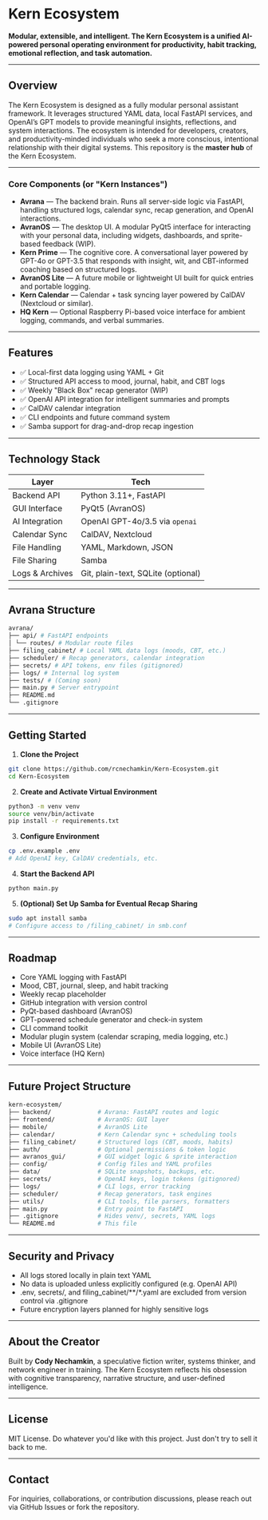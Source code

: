 # Kern Ecosystem

**Modular, extensible, and intelligent. The Kern Ecosystem is a unified AI-powered personal operating environment for productivity, habit tracking, emotional reflection, and task automation.**

---

## Overview

The Kern Ecosystem is designed as a fully modular personal assistant framework. It leverages structured YAML data, local FastAPI services, and OpenAI’s GPT models to provide meaningful insights, reflections, and system interactions. The ecosystem is intended for developers, creators, and productivity-minded individuals who seek a more conscious, intentional relationship with their digital systems.
This repository is the **master hub** of the Kern Ecosystem.

---

### Core Components (or "Kern Instances")

- **Avrana** — The backend brain. Runs all server-side logic via FastAPI, handling structured logs, calendar sync, recap generation, and OpenAI interactions.
- **AvranOS** — The desktop UI. A modular PyQt5 interface for interacting with your personal data, including widgets, dashboards, and sprite-based feedback (WIP).
- **Kern Prime** — The cognitive core. A conversational layer powered by GPT-4o or GPT-3.5 that responds with insight, wit, and CBT-informed coaching based on structured logs.
- **AvranOS Lite** — A future mobile or lightweight UI built for quick entries and portable logging.
- **Kern Calendar** — Calendar + task syncing layer powered by CalDAV (Nextcloud or similar).
- **HQ Kern** — Optional Raspberry Pi-based voice interface for ambient logging, commands, and verbal summaries.

---

## Features

- ✅ Local-first data logging using YAML + Git
- ✅ Structured API access to mood, journal, habit, and CBT logs
- ✅ Weekly "Black Box" recap generator (WIP)
- ✅ OpenAI API integration for intelligent summaries and prompts
- ✅ CalDAV calendar integration
- ✅ CLI endpoints and future command system
- ✅ Samba support for drag-and-drop recap ingestion

---

## Technology Stack

| Layer            | Tech                        |
|------------------|-----------------------------|
| Backend API      | Python 3.11+, FastAPI       |
| GUI Interface    | PyQt5 (AvranOS)             |
| AI Integration   | OpenAI GPT-4o/3.5 via `openai` |
| Calendar Sync    | CalDAV, Nextcloud           |
| File Handling    | YAML, Markdown, JSON        |
| File Sharing     | Samba                       |
| Logs & Archives  | Git, plain-text, SQLite (optional) |

---


## Avrana Structure

```bash
avrana/
├── api/ # FastAPI endpoints
│ └── routes/ # Modular route files
├── filing_cabinet/ # Local YAML data logs (moods, CBT, etc.)
├── scheduler/ # Recap generators, calendar integration
├── secrets/ # API tokens, env files (gitignored)
├── logs/ # Internal log system
├── tests/ # (Coming soon)
├── main.py # Server entrypoint
├── README.md
└── .gitignore
```

---

## Getting Started

1. **Clone the Project**
```bash
git clone https://github.com/rcnechamkin/Kern-Ecosystem.git
cd Kern-Ecosystem
```

2. **Create and Activate Virtual Environment**
```bash
python3 -m venv venv
source venv/bin/activate
pip install -r requirements.txt
```

3. **Configure Environment**
```bash
cp .env.example .env
# Add OpenAI key, CalDAV credentials, etc.
```

4. **Start the Backend API**
```bash
python main.py
```

5. **(Optional) Set Up Samba for Eventual Recap Sharing**
```bash
sudo apt install samba
# Configure access to /filing_cabinet/ in smb.conf
```

---

## Roadmap
- Core YAML logging with FastAPI
- Mood, CBT, journal, sleep, and habit tracking
- Weekly recap placeholder
- GitHub integration with version control
- PyQt-based dashboard (AvranOS)
- GPT-powered schedule generator and check-in system
- CLI command toolkit
- Modular plugin system (calendar scraping, media logging, etc.)
- Mobile UI (AvranOS Lite)
- Voice interface (HQ Kern)

---

## Future Project Structure

```bash
kern-ecosystem/
├── backend/             # Avrana: FastAPI routes and logic
├── frontend/            # AvranOS: GUI layer
├── mobile/              # AvranOS Lite
├── calendar/            # Kern Calendar sync + scheduling tools
├── filing_cabinet/      # Structured logs (CBT, moods, habits)
├── auth/                # Optional permissions & token logic
├── avranos_gui/         # GUI widget logic & sprite interaction
├── config/              # Config files and YAML profiles
├── data/                # SQLite snapshots, backups, etc.
├── secrets/             # OpenAI keys, login tokens (gitignored)
├── logs/                # CLI logs, error tracking
├── scheduler/           # Recap generators, task engines
├── utils/               # CLI tools, file parsers, formatters
├── main.py              # Entry point to FastAPI
├── .gitignore           # Hides venv/, secrets, YAML logs
└── README.md            # This file
```

---

 ## Security and Privacy
- All logs stored locally in plain text YAML
- No data is uploaded unless explicitly configured (e.g. OpenAI API)
- .env, secrets/, and filing_cabinet/**/*.yaml are excluded from version control via .gitignore
- Future encryption layers planned for highly sensitive logs

---

## About the Creator
Built by **Cody Nechamkin**, a speculative fiction writer, systems thinker, and network engineer in training. The Kern Ecosystem reflects his obsession with cognitive transparency, narrative structure, and user-defined intelligence.

---

## License

MIT License. Do whatever you'd like with this project. Just don't try to sell it back to me.

---

## Contact

For inquiries, collaborations, or contribution discussions, please reach out via GitHub Issues or fork the repository.

